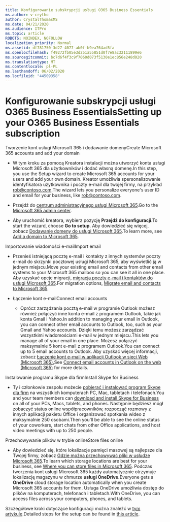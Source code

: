 ```yaml
---
title: Konfigurowanie subskrypcji usługi O365 Business Essentials
ms.author: v-crytho
author: CrystalThomasMS
ms.date: 04/21/2020
ms.audience: ITPro
ms.topic: article
ROBOTS: NOINDEX, NOFOLLOW
localization_priority: Normal
ms.assetid: df781750-3d27-4077-ab0f-b9ea764ad5fa
ms.openlocfilehash: f49272fb05e3d251a55851d0f7e8ac32111899e6
ms.sourcegitcommit: bc7d6f4f3c9f7060d073f5130e1ec856e248d020
ms.translationtype: MT
ms.contentlocale: pl-PL
ms.lasthandoff: 06/02/2020
ms.locfileid: "44509358"
---
```

# <a name="setting-up-your-o365-business-essentials-subscription"></a><span data-ttu-id="10951-102">Konfigurowanie subskrypcji usługi O365 Business Essentials</span><span class="sxs-lookup"><span data-stu-id="10951-102">Setting up your O365 Business Essentials subscription</span></span>

<span data-ttu-id="10951-103">Tworzenie kont usługi Microsoft 365 i dodawanie domeny</span><span class="sxs-lookup"><span data-stu-id="10951-103">Create Microsoft 365 accounts and add your domain</span></span>
  
- <span data-ttu-id="10951-104">W tym kroku za pomocą Kreatora instalacji można utworzyć konta usługi Microsoft 365 dla użytkowników i dodać własną domenę.</span><span class="sxs-lookup"><span data-stu-id="10951-104">In this step, you use the Setup wizard to create Microsoft 365 accounts for your users and add your own domain.</span></span> <span data-ttu-id="10951-105">Kreator umożliwia spersonalizowanie identyfikatora użytkownika i poczty e-mail dla twojej firmy, na przykład [rob@contoso.com](mailto:rob@contoso.com).</span><span class="sxs-lookup"><span data-stu-id="10951-105">The wizard lets you personalize everyone's user ID and email for your business, like [rob@contoso.com](mailto:rob@contoso.com).</span></span>
    
- <span data-ttu-id="10951-106">Przejdź do [centrum administracyjnego usługi Microsoft 365](https://login.partner.microsoftonline.cn/).</span><span class="sxs-lookup"><span data-stu-id="10951-106">Go to the [Microsoft 365 admin center](https://login.partner.microsoftonline.cn/).</span></span>
    
- <span data-ttu-id="10951-107">Aby uruchomić kreatora, wybierz pozycję **Przejdź do konfiguracji**.</span><span class="sxs-lookup"><span data-stu-id="10951-107">To start the wizard, choose **Go to setup**.</span></span> <span data-ttu-id="10951-108">Aby dowiedzieć się więcej, zobacz [Dodawanie domeny do usługi Microsoft 365](https://docs.microsoft.com/microsoft-365/admin/setup/add-domain).</span><span class="sxs-lookup"><span data-stu-id="10951-108">To learn more, see [Add a domain to Microsoft 365](https://docs.microsoft.com/microsoft-365/admin/setup/add-domain).</span></span>
    
<span data-ttu-id="10951-109">Importowanie wiadomości e-mail</span><span class="sxs-lookup"><span data-stu-id="10951-109">Import email</span></span>
  
- <span data-ttu-id="10951-110">Przenieś istniejącą pocztę e-mail i kontakty z innych systemów poczty e-mail do skrzynki pocztowej usługi Microsoft 365, aby wyświetlić ją w jednym miejscu.</span><span class="sxs-lookup"><span data-stu-id="10951-110">Move your existing email and contacts from other email systems to your Microsoft 365 mailbox so you can see it all in one place.</span></span> <span data-ttu-id="10951-111">Aby uzyskać opcje migracji, [migracja poczty e-mail i kontaktów do usługi Microsoft 365](https://docs.microsoft.com/microsoft-365/admin/setup/migrate-email-and-contacts-admin).</span><span class="sxs-lookup"><span data-stu-id="10951-111">For migration options, [Migrate email and contacts to Microsoft 365](https://docs.microsoft.com/microsoft-365/admin/setup/migrate-email-and-contacts-admin).</span></span>
    
- <span data-ttu-id="10951-112">Łączenie kont e-mail</span><span class="sxs-lookup"><span data-stu-id="10951-112">Connect email accounts</span></span>
    
  - <span data-ttu-id="10951-113">Oprócz zarządzania pocztą e-mail w programie Outlook możesz również połączyć inne konta e-mail z programem Outlook, takie jak konta Gmail i Yahoo.</span><span class="sxs-lookup"><span data-stu-id="10951-113">In addition to managing your email in Outlook, you can connect other email accounts to Outlook, too, such as your Gmail and Yahoo accounts.</span></span> <span data-ttu-id="10951-114">Dzięki temu możesz zarządzać wszystkimi wiadomościami e-mail w jednym miejscu.</span><span class="sxs-lookup"><span data-stu-id="10951-114">This lets you manage all of your email in one place.</span></span> <span data-ttu-id="10951-115">Możesz połączyć maksymalnie 5 kont e-mail z programem Outlook.</span><span class="sxs-lookup"><span data-stu-id="10951-115">You can connect up to 5 email accounts to Outlook.</span></span> <span data-ttu-id="10951-116">Aby uzyskać więcej informacji, zobacz [Łączenie kont e-mail w aplikacji Outlook w sieci Web (Microsoft 365).](https://support.office.com/Article/Connect-email-accounts-in-Outlook-on-the-web-Office-365-d7012ff0-924f-4f78-8aca-c3912d886c4d)</span><span class="sxs-lookup"><span data-stu-id="10951-116">See [Connect email accounts in Outlook on the web (Microsoft 365)](https://support.office.com/Article/Connect-email-accounts-in-Outlook-on-the-web-Office-365-d7012ff0-924f-4f78-8aca-c3912d886c4d) for more details.</span></span> 
    
<span data-ttu-id="10951-117">Instalowanie programu Skype dla firm</span><span class="sxs-lookup"><span data-stu-id="10951-117">Install Skype for Business</span></span>
  
- <span data-ttu-id="10951-118">Ty i członkowie zespołu możecie [pobierać i instalować program Skype dla firm](https://support.office.com/Article/download-and-install-Skype-for-Business-8a0d4da8-9d58-44f9-9759-5c8f340cb3fb) na wszystkich komputerach PC, Mac, tabletach i telefonach.</span><span class="sxs-lookup"><span data-stu-id="10951-118">You and your team members can [download and install Skype for Business](https://support.office.com/Article/download-and-install-Skype-for-Business-8a0d4da8-9d58-44f9-9759-5c8f340cb3fb) on all of your PCs, Macs, tablets, and phones.</span></span> <span data-ttu-id="10951-119">Następnie będziesz mógł zobaczyć status online współpracowników, rozpocząć rozmowy z innych aplikacji pakietu Office i organizować spotkania wideo z maksymalnie 250 osobami.</span><span class="sxs-lookup"><span data-stu-id="10951-119">Then you'll be able to see the online status of your coworkers, start chats from other Office applications, and host video meetings with up to 250 people.</span></span> 
    
<span data-ttu-id="10951-120">Przechowywanie plików w trybie online</span><span class="sxs-lookup"><span data-stu-id="10951-120">Store files online</span></span>
  
- <span data-ttu-id="10951-121">Aby dowiedzieć się, które lokalizacje pamięci masowej są najlepsze dla Twojej firmy, zobacz [Gdzie można przechowywać pliki w usłudze Microsoft 365](https://support.office.com/article/c7c20284-bc94-47f4-9728-d28e9daf0790.aspx).</span><span class="sxs-lookup"><span data-stu-id="10951-121">To learn which storage locations are best for your business, see [Where you can store files in Microsoft 365](https://support.office.com/article/c7c20284-bc94-47f4-9728-d28e9daf0790.aspx).</span></span> <span data-ttu-id="10951-122">Podczas tworzenia kont usługi Microsoft 365 każdy automatycznie otrzymuje lokalizację magazynu w chmurze **usługi OneDrive.**</span><span class="sxs-lookup"><span data-stu-id="10951-122">Everyone gets a **OneDrive** cloud storage location automatically when you create Microsoft 365 accounts for them.</span></span> <span data-ttu-id="10951-123">Usługa OneDrive umożliwia dostęp do plików na komputerach, telefonach i tabletach.</span><span class="sxs-lookup"><span data-stu-id="10951-123">With OneDrive, you can access files across your computers, phones, and tablets.</span></span> 
    
<span data-ttu-id="10951-124">Szczegółowe kroki dotyczące konfiguracji można znaleźć w [tym artykule](https://docs.microsoft.com/microsoft-365/admin/setup/setup).</span><span class="sxs-lookup"><span data-stu-id="10951-124">Detailed steps for the setup can be found in [this article](https://docs.microsoft.com/microsoft-365/admin/setup/setup).</span></span>
  

